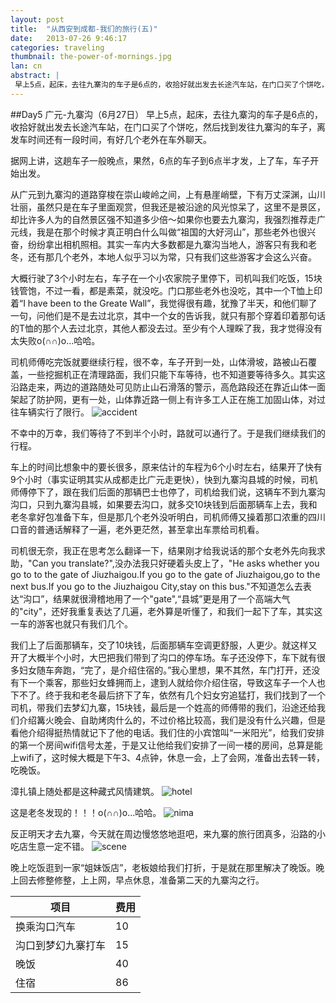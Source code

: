 ```yaml
---
layout: post
title:  "从西安到成都-我们的旅行(五)"
date:   2013-07-26 9:46:17
categories: traveling
thumbnail: the-power-of-mornings.jpg
lan: cn
abstract: |
 早上5点，起床，去往九寨沟的车子是6点的，收拾好就出发去长途汽车站，在门口买了个饼吃，然后找到发往九寨沟的车子，离发车时间还有一段时间，有好几个老外在车外聊天。据网上讲，这趟车子一般晚点，果然，6点的车子到6点半才发，上了车，车子开始出发。
---
```


##Day5 广元-九寨沟（6月27日）
早上5点，起床，去往九寨沟的车子是6点的，收拾好就出发去长途汽车站，在门口买了个饼吃，然后找到发往九寨沟的车子，离发车时间还有一段时间，有好几个老外在车外聊天。

据网上讲，这趟车子一般晚点，果然，6点的车子到6点半才发，上了车，车子开始出发。

从广元到九寨沟的道路穿梭在崇山峻岭之间，上有悬崖峭壁，下有万丈深渊，山川壮丽，虽然只是在车子里面观赏，但我还是被沿途的风光惊呆了，这里不是景区，却比许多人为的自然景区强不知道多少倍～如果你也要去九寨沟，我强烈推荐走广元线，我是在那个时候才真正明白什么叫做“祖国的大好河山”，那些老外也很兴奋，纷纷拿出相机照相。其实一车内大多数都是九寨沟当地人，游客只有我和老冬，还有那几个老外，本地人似乎习以为常，只有我们这些游客才会这么兴奋。

大概行驶了3个小时左右，车子在一个小农家院子里停下，司机叫我们吃饭，15块钱管饱，不过一看，都是素菜，就没吃。门口那些老外也没吃，其中一个T恤上印着“I have been to the Greate Wall”，我觉得很有趣，犹豫了半天，和他们聊了一句，问他们是不是去过北京，其中一个女的告诉我，就只有那个穿着印着那句话的T恤的那个人去过北京，其他人都没去过。至少有个人理睬了我，我才觉得没有太失败o(∩∩)o...哈哈。

司机师傅吃完饭就要继续行程，很不幸，车子开到一处，山体滑坡，路被山石覆盖，一些挖掘机正在清理路面，我们只能下车等待，也不知道要等待多久。其实这沿路走来，两边的道路随处可见防止山石滑落的警示，高危路段还在靠近山体一面架起了防护网，更有一处，山体靠近路一侧上有许多工人正在施工加固山体，对过往车辆实行了限行。
![](/uploads/guangyuan-accident.jpg "accident")

不幸中的万幸，我们等待了不到半个小时，路就可以通行了。于是我们继续我们的行程。

车上的时间比想象中的要长很多，原来估计的车程为6个小时左右，结果开了快有9个小时（事实证明其实从成都走比广元走更快），快到九寨沟县城的时候，司机师傅停下了，跟在我们后面的那辆巴士也停了，司机给我们说，这辆车不到九寨沟沟口，只到九寨沟县城，如果要去沟口，就多交10块钱到后面那辆车上去，我和老冬拿好包准备下车，但是那几个老外没听明白，司机师傅又操着那口浓重的四川口音的普通话解释了一遍，老外更茫然，甚至拿出车票给司机看。

司机很无奈，我正在思考怎么翻译一下，结果刚才给我说话的那个女老外先向我求助，"Can you translate?",没办法我只好硬着头皮上了，"He asks whether you go to to the gate of Jiuzhaigou.If you go to the gate of Jiuzhaigou,go to the next bus.If you go to the Jiuzhaigou City,stay on this bus."不知道怎么去表达“沟口”，结果就很滑稽地用了一个"gate",“县城”更是用了一个高端大气的"city"，还好我重复表达了几遍，老外算是听懂了，和我们一起下了车，其实这一车的游客也就只有我们几个。

我们上了后面那辆车，交了10块钱，后面那辆车空调更舒服，人更少。就这样又开了大概半个小时，大巴把我们带到了沟口的停车场。车子还没停下，车下就有很多妇女随车奔跑，“完了，是介绍住宿的。”我心里想，果不其然，车门打开，还没有下一个乘客，那些妇女蜂拥而上，逮到人就给你介绍住宿，导致这车子一个人也下不了。终于我和老冬最后挤下了车，依然有几个妇女穷追猛打，我们找到了一个司机，带我们去梦幻九寨，15块钱，最后是一个姓高的师傅带的我们，沿途还给我们介绍篝火晚会、自助烤肉什么的，不过价格比较高，我们是没有什么兴趣，但是看他介绍得挺热情就记下了他的电话。我们住的小宾馆叫“一米阳光”，给我们安排的第一个房间wifi信号太差，于是又让他给我们安排了一间一楼的房间，总算是能上wifi了，这时候大概是下午3、4点钟，休息一会，上了会网，准备出去转一转，吃晚饭。

漳扎镇上随处都是这种藏式风情建筑。
![](/uploads/jiuzhai-hotel.jpg "hotel")

这是老冬发现的！！！o(∩∩)o...哈哈。
![](/uploads/jiuzhai-nima.jpg "nima")

反正明天才去九寨，今天就在周边慢悠悠地逛吧，来九寨的旅行团真多，沿路的小吃店生意一定不错。
![](/uploads/jiuzhai-scene-1.jpg "scene")

晚上吃饭逛到一家“姐妹饭店”，老板娘给我们打折，于是就在那里解决了晚饭。晚上回去修整修整，上上网，早点休息，准备第二天的九寨沟之行。

项目|费用
---|---
换乘沟口汽车|10
沟口到梦幻九寨打车|15
晚饭|40
住宿|86
